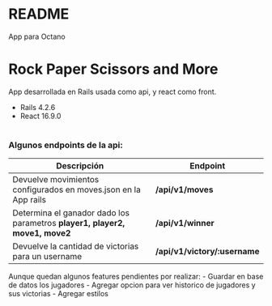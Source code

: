 # README

App para Octano

# Rock Paper Scissors and More
App desarrollada en Rails usada como api, y react como front. 
  - Rails 4.2.6
  - React 16.9.0

# 

### Algunos endpoints de la api:

| Descripción | Endpoint |
| ------ | ------ |
| Devuelve movimientos configurados en moves.json en la App rails | **/api/v1/moves** |
| Determina el ganador dado los parametros **player1, player2, move1, move2** | **/api/v1/winner** |
| Devuelve la cantidad de victorias para un username | **/api/v1/victory/:username** |

Aunque quedan algunos features pendientes por realizar:
    - Guardar en base de datos los jugadores
    -  Agregar opcion para ver historico de jugadores y sus victorias
    - Agregar estilos
